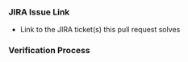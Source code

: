 ### JIRA Issue Link
* Link to the JIRA ticket(s) this pull request solves

### Verification Process
<!--
What process should a tester use to verify this pull request closes the JIRA ticket?

- Which page(s) should one visit?
- Which buttons to click?
- What is the expected outcome?
- etc.
-->
